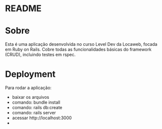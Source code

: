 # README

# Sobre

Esta é uma aplicação desenvolvida no curso Level Dev da Locaweb, focada em Ruby on Rails. Cobre todas as funcionalidades básicas do framework (CRUD), incluindo testes em rspec.

# Deployment

Para rodar a aplicação:

- baixar os arquivos
- comando: bundle install
- comando: rails db:create
- comando: rails server
- acessar http://localhost:3000
- 